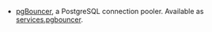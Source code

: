 - [pgBouncer](https://www.pgbouncer.org), a PostgreSQL connection pooler. Available as [services.pgbouncer](#opt-services.pgbouncer.enable).
